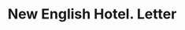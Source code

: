 ---
doi: 10.7916/D8669R7M
date_other: '1910'
date_other_textual: 1910-1919
form: correspondence
genre:
- Letters (correspondence)
name:
- New English Hotel
object_in_context_url: https://biggert.cul.columbia.edu/items/view/ave_biggert_00290
subject_hierarchical_geographic:
- Indianapolis, Indiana, United States
subject_name:
- New English Hotel
title: New English Hotel. Letter
sort_title: New English Hotel. Letter
call_number: ave_biggert_00290
coordinates:
- 39.791,-86.148
pid: ave_biggert_00290
identifiers: ave_biggert_00290
permalink: /biggert/ave_biggert_00290/
layout: iiif-image-page
---